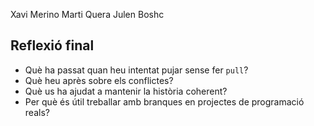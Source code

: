 Xavi Merino
Marti Quera
Julen Boshc

## Reflexió final
- Què ha passat quan heu intentat pujar sense fer `pull`?  
- Què heu après sobre els conflictes?  
- Què us ha ajudat a mantenir la història coherent?  
- Per què és útil treballar amb branques en projectes de programació reals?  